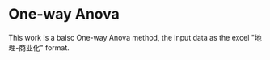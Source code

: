 # One-way Anova 
This work is a baisc One-way Anova method, the input data as the excel "地理-商业化" format.
